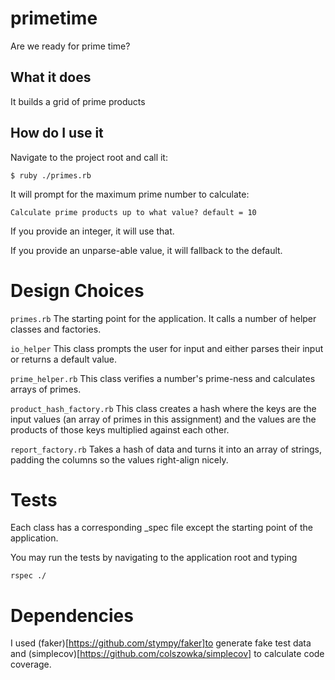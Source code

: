 # primetime
Are we ready for prime time?

## What it does

It builds a grid of prime products



## How do I use it

Navigate to the project root and call it:

```
$ ruby ./primes.rb

```

It will prompt for the maximum prime number to calculate:

```
Calculate prime products up to what value? default = 10
```

If you provide an integer, it will use that.

If you provide an unparse-able value, it will fallback to the default.

# Design Choices

`primes.rb` The starting point for the application.  It calls a number of helper classes and factories.

`io_helper` This class prompts the user for input and either parses their input or returns a default value.

`prime_helper.rb` This class verifies a number's prime-ness and calculates arrays of primes.

`product_hash_factory.rb` This class creates a hash where the keys are the input values (an array of primes in this assignment) and the values are the products of those keys multiplied against each other.

`report_factory.rb` Takes a hash of data and turns it into an array of strings, padding the columns so the values right-align nicely.

# Tests

Each class has a corresponding _spec file except the starting point of the application.

You may run the tests by navigating to the application root and typing

```
rspec ./
```

# Dependencies
I used (faker)[https://github.com/stympy/faker]to generate fake test data and (simplecov)[https://github.com/colszowka/simplecov] to calculate code coverage.
